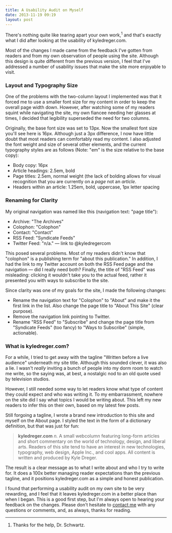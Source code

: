 ```yaml
---
title: A Usability Audit on Myself
date: 2013-11-19 09:19
layout: post
---
```

There's nothing quite like tearing apart your own work,<sup>1</sup> and that's exactly what I did after looking at the usability of kyledreger.com.

Most of the changes I made came from the feedback I've gotten from readers and from my own observation of people using the site. Although this design is quite different from the previous version, I feel that I've addressed a number of usability issues that make the site more enjoyable to visit.

### Layout and Typography Size
One of the problems with the two-column layout I implemented was that it forced me to use a smaller font size for my content in order to keep the overall page width down. However, after watching some of my readers squint while navigating the site, my own fiancee needing her glasses at times, I decided that legibility superseded the need for two columns.

Originally, the base font size was set to 13px. Now the smallest font size you'll see here is 16px. Although just a 3px difference, I now have little doubt that most readers can comfortably read my content. I also adjusted the font weight and size of several other elements, and the current typography styles are as follows (Note: "em" is the size relative to the base copy):

- Body copy: 16px
- Article headings: 2.5em, bold
- Page titles: 2.5em, normal weight (the lack of bolding allows for visual recognition that you are currently on a _page_ not an _article_.
- Headers within an article: 1.25em, bold, uppercase, 1px letter spacing

### Renaming for Clarity
My original navigation was named like this (navigation text: "page title"):

- Archive: "The Archives"
- Colophon: "Colophon"
- Contact: "Contact"
- RSS Feed: "Syndicate Feeds"
- Twitter Feed: "n/a." &mdash; link to @kyledregercom

This posed several problems. Most of my readers didn't know that "colophon" is a publishing term for "about this publication." In addition, I had the link to my Twitter account on both the RSS Feed page and the navigation &mdash; did I really need both? Finally, the title of "RSS Feed" was misleading: clicking it wouldn't take you to the actual feed, rather it presented you with ways to subscribe to the site.

Since clarity was one of my goals for the site, I made the following changes:

- Rename the navigation text for "Colophon" to "About" and make it the first link in the list. Also change the page title to "About This Site" (clear purpose).
- Remove the navigation link pointing to Twitter.
- Rename "RSS Feed" to "Subscribe" and change the page title from "Syndicate Feeds" (too fancy) to "Ways to Subscribe" (simple, actionable).

### What is kyledreger.com?
For a while, I tried to get away with the tagline "Written before a live audience" underneath my site title. Although this sounded clever, it was also a lie. I wasn't _really_ inviting a bunch of people into my dorm room to watch me write, so the saying was, at best, a nostalgic nod to an old quote used by television studios.

However, I still needed some way to let readers know what type of content they could expect and who was writing it. To my embarrassment, nowhere on the site did I say what topics I would be writing about. This left my new readers to infer this on their own, based on my latest few posts.

Still forgoing a tagline, I wrote a brand new introduction to this site and myself on the About page. I styled the text in the form of a dictionary definition, but that was just for fun:

> **kyledreger.com** _n._ A small webcolumn featuring long-form articles and short commentary on the world of technology, design, and liberal arts. Readers of this site tend to have an interest in new technologies, typography, web design, Apple Inc., and cool apps. All content is written and produced by Kyle Dreger.

The result is a clear message as to what I write about and who I try to write for. It does a 100x better managing reader expectations than the previous tagline, and it positions kyledreger.com as a simple and honest publication.

I found that performing a usability audit on my own site to be very rewarding, and I feel that it leaves kyledreger.com in a better place than when I began. This is a good first step, but I'm always open to hearing your feedback on the changes. Please don't hesitate to [contact me](/contact) with any questions or comments, and, as always, thanks for reading.

---

1. Thanks for the help, Dr. Schwartz.

